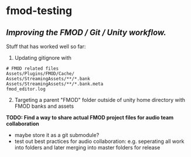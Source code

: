 # fmod-testing
*Improving the FMOD / Git / Unity workflow.*
---
Stuff that has worked well so far:
1. Updating gitignore with
  ```
  # FMOD related files
  Assets/Plugins/FMOD/Cache/
  Assets/StreamingAssets/**/*.bank
  Assets/StreamingAssets/**/*.bank.meta
  fmod_editor.log
  ```
2. Targeting a parent "FMOD" folder outside of unity home directory with FMOD banks and assets

**TODO: Find a way to share actual FMOD project files for audio team collaboration**
  - maybe store it as a git submodule?
  - test out best practices for audio collaboration: e.g. seperating all work into folders
    and later merging into master folders for release
